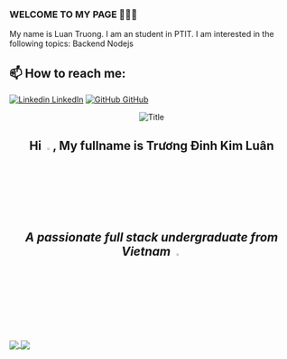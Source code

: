 ### WELCOME TO MY PAGE 👋👋👋
My name is Luan Truong. I am an student in PTIT. I am interested in the following topics: Backend Nodejs<br>
## 📫 How to reach me: 

[![Linkedin](https://i.stack.imgur.com/gVE0j.png) LinkedIn](https://www.linkedin.com/in/lu%C3%A2n-tr%C6%B0%C6%A1ng-050b91263/) [![GitHub](https://i.stack.imgur.com/tskMh.png) GitHub](https://github.com/LuanTruongPTIT) 
<div align="center">
  <img src="https://readme-typing-svg.herokuapp.com?font=Dancing+Script&size=90&multiline=true&width=720&height=130&lines=Welcome+to+my+profile" alt="Title" />
</div>

## <div align="center">Hi <img src="https://raw.githubusercontent.com/nixin72/nixin72/master/wave.gif" width="3%"/>, My fullname is Trương Đinh Kim Luân <h5> A passionate full stack undergraduate from Vietnam <img src="https://media.giphy.com/media/xBeM3b0G6brQCbR6RB/giphy.gif"  width="3%"></h5></div>

<a href="https://github.com/LuanTruongPTIT/Shop-shoe">
  <!-- Change the `github-readme-stats.anuraghazra1.vercel.app` to `github-readme-stats.vercel.app`  -->
  <img align="center" src="https://github-readme-stats.anuraghazra1.vercel.app/api/pin/?username=LuanTruongPTIT&repo=Shop-shoe&theme=radical" />
</a>    
<a href="https://github.com/LuanTruongPTIT/Clone-twitter">
  <!-- Change the `github-readme-stats.anuraghazra1.vercel.app` to `github-readme-stats.vercel.app`  -->
  <img align="center" src="https://github-readme-stats.anuraghazra1.vercel.app/api/pin/?username=LuanTruongPTIT&repo=Clone-twitter&theme=merko" />
</a>

